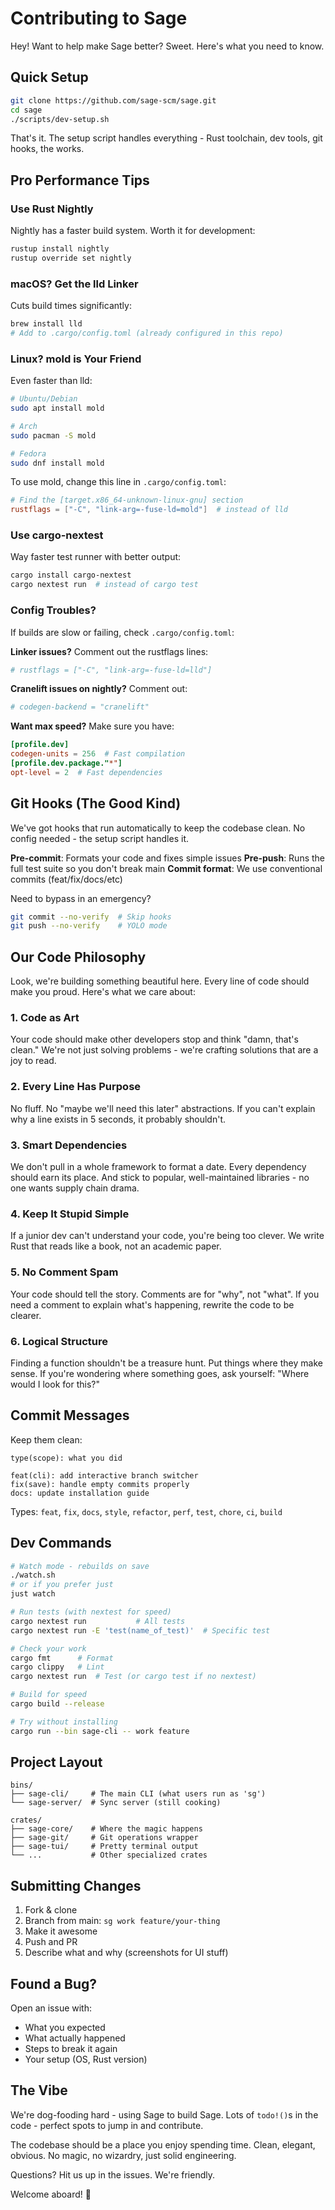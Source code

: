 # Contributing to Sage

Hey! Want to help make Sage better? Sweet. Here's what you need to know.

## Quick Setup

```bash
git clone https://github.com/sage-scm/sage.git
cd sage
./scripts/dev-setup.sh
```

That's it. The setup script handles everything - Rust toolchain, dev tools, git hooks, the works.

## Pro Performance Tips

### Use Rust Nightly
Nightly has a faster build system. Worth it for development:
```bash
rustup install nightly
rustup override set nightly
```

### macOS? Get the lld Linker
Cuts build times significantly:
```bash
brew install lld
# Add to .cargo/config.toml (already configured in this repo)
```

### Linux? mold is Your Friend
Even faster than lld:
```bash
# Ubuntu/Debian
sudo apt install mold

# Arch
sudo pacman -S mold

# Fedora
sudo dnf install mold
```

To use mold, change this line in `.cargo/config.toml`:
```toml
# Find the [target.x86_64-unknown-linux-gnu] section
rustflags = ["-C", "link-arg=-fuse-ld=mold"]  # instead of lld
```

### Use cargo-nextest
Way faster test runner with better output:
```bash
cargo install cargo-nextest
cargo nextest run  # instead of cargo test
```

### Config Troubles?
If builds are slow or failing, check `.cargo/config.toml`:

**Linker issues?** Comment out the rustflags lines:
```toml
# rustflags = ["-C", "link-arg=-fuse-ld=lld"]
```

**Cranelift issues on nightly?** Comment out:
```toml
# codegen-backend = "cranelift"
```

**Want max speed?** Make sure you have:
```toml
[profile.dev]
codegen-units = 256  # Fast compilation
[profile.dev.package."*"]
opt-level = 2  # Fast dependencies
```

## Git Hooks (The Good Kind)

We've got hooks that run automatically to keep the codebase clean. No config needed - the setup script handles it.

**Pre-commit**: Formats your code and fixes simple issues
**Pre-push**: Runs the full test suite so you don't break main
**Commit format**: We use conventional commits (feat/fix/docs/etc)

Need to bypass in an emergency?
```bash
git commit --no-verify  # Skip hooks
git push --no-verify    # YOLO mode
```

## Our Code Philosophy

Look, we're building something beautiful here. Every line of code should make you proud. Here's what we care about:

### 1. Code as Art
Your code should make other developers stop and think "damn, that's clean." We're not just solving problems - we're crafting solutions that are a joy to read.

### 2. Every Line Has Purpose
No fluff. No "maybe we'll need this later" abstractions. If you can't explain why a line exists in 5 seconds, it probably shouldn't.

### 3. Smart Dependencies
We don't pull in a whole framework to format a date. Every dependency should earn its place. And stick to popular, well-maintained libraries - no one wants supply chain drama.

### 4. Keep It Stupid Simple
If a junior dev can't understand your code, you're being too clever. We write Rust that reads like a book, not an academic paper.

### 5. No Comment Spam
Your code should tell the story. Comments are for "why", not "what". If you need a comment to explain what's happening, rewrite the code to be clearer.

### 6. Logical Structure
Finding a function shouldn't be a treasure hunt. Put things where they make sense. If you're wondering where something goes, ask yourself: "Where would I look for this?"

## Commit Messages

Keep them clean:
```
type(scope): what you did

feat(cli): add interactive branch switcher
fix(save): handle empty commits properly
docs: update installation guide
```

Types: `feat`, `fix`, `docs`, `style`, `refactor`, `perf`, `test`, `chore`, `ci`, `build`

## Dev Commands

```bash
# Watch mode - rebuilds on save
./watch.sh
# or if you prefer just
just watch

# Run tests (with nextest for speed)
cargo nextest run           # All tests
cargo nextest run -E 'test(name_of_test)'  # Specific test

# Check your work
cargo fmt      # Format
cargo clippy   # Lint
cargo nextest run  # Test (or cargo test if no nextest)

# Build for speed
cargo build --release

# Try without installing
cargo run --bin sage-cli -- work feature
```

## Project Layout

```
bins/
├── sage-cli/     # The main CLI (what users run as 'sg')
└── sage-server/  # Sync server (still cooking)

crates/
├── sage-core/    # Where the magic happens
├── sage-git/     # Git operations wrapper
├── sage-tui/     # Pretty terminal output
└── ...           # Other specialized crates
```

## Submitting Changes

1. Fork & clone
2. Branch from main: `sg work feature/your-thing`
3. Make it awesome
4. Push and PR
5. Describe what and why (screenshots for UI stuff)

## Found a Bug?

Open an issue with:
- What you expected
- What actually happened
- Steps to break it again
- Your setup (OS, Rust version)

## The Vibe

We're dog-fooding hard - using Sage to build Sage. Lots of `todo!()`s in the code - perfect spots to jump in and contribute.

The codebase should be a place you enjoy spending time. Clean, elegant, obvious. No magic, no wizardry, just solid engineering.

Questions? Hit us up in the issues. We're friendly.

Welcome aboard! 🚀
